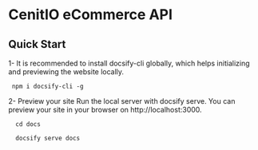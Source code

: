# CenitIO eCommerce API

## Quick Start

1- It is recommended to install docsify-cli globally, which helps initializing and previewing the website locally.

```
 npm i docsify-cli -g
```

2- Preview your site
Run the local server with docsify serve. You can preview your site in your browser on http://localhost:3000.

```
  cd docs

  docsify serve docs
```

